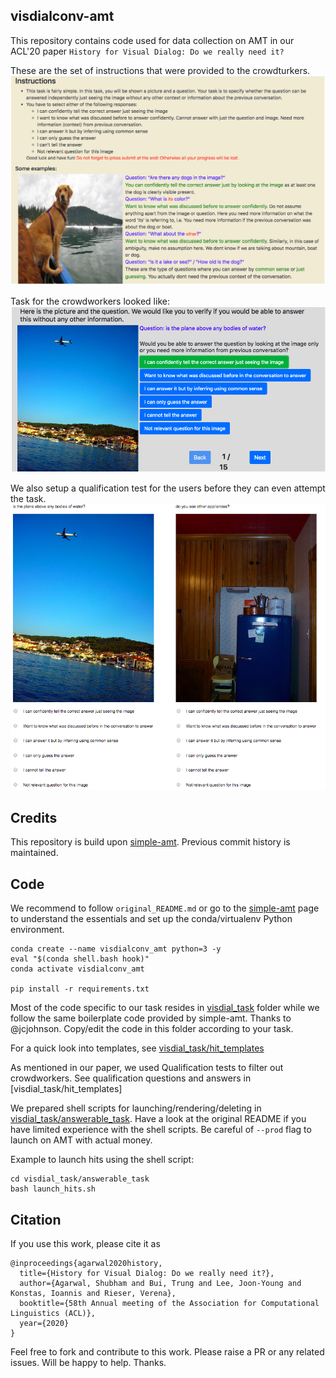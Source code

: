 ## visdialconv-amt

This repository contains code used for data collection on AMT in our ACL'20 paper `History for Visual Dialog: Do we really need it?`

These are the set of instructions that were provided to the crowdturkers.
![AMT interface](assets/amt_interface.png)

Task for the crowdworkers looked like:
![Task](assets/task.png)

We also setup a qualification test for the users before they can even attempt the task. 
![Qualification test](assets/qual_test.png)


## Credits

This repository is build upon [simple-amt](https://github.com/jcjohnson/simple-amt). Previous commit history is maintained. 

## Code
We recommend to follow `original_README.md` or go to the [simple-amt](https://github.com/jcjohnson/simple-amt) page to understand the essentials and set up the conda/virtualenv Python environment.

```
conda create --name visdialconv_amt python=3 -y
eval "$(conda shell.bash hook)"
conda activate visdialconv_amt

pip install -r requirements.txt
```

Most of the code specific to our task resides in [visdial_task](./visdial_task) folder while we follow the same boilerplate code provided by simple-amt. Thanks to @jcjohnson. Copy/edit the code in this folder according to your task. 

For a quick look into templates, see [visdial_task/hit_templates](./visdial_task/hit_templates)

As mentioned in our paper, we used Qualification tests to filter out crowdworkers. See qualification questions and answers in [visdial_task/hit_templates] 

We prepared shell scripts for launching/rendering/deleting in [visdial_task/answerable_task](./visdial_task/answerable_task). Have a look at the original README if you have limited experience with the shell scripts. Be careful of `--prod` flag to launch on AMT with actual money.

Example to launch hits using the shell script: 

```
cd visdial_task/answerable_task
bash launch_hits.sh
```

## Citation

If you use this work, please cite it as
```
@inproceedings{agarwal2020history,
  title={History for Visual Dialog: Do we really need it?},
  author={Agarwal, Shubham and Bui, Trung and Lee, Joon-Young and Konstas, Ioannis and Rieser, Verena},
  booktitle={58th Annual meeting of the Association for Computational Linguistics (ACL)},
  year={2020}
}
```

Feel free to fork and contribute to this work. Please raise a PR or any related issues. Will be happy to help. Thanks.


